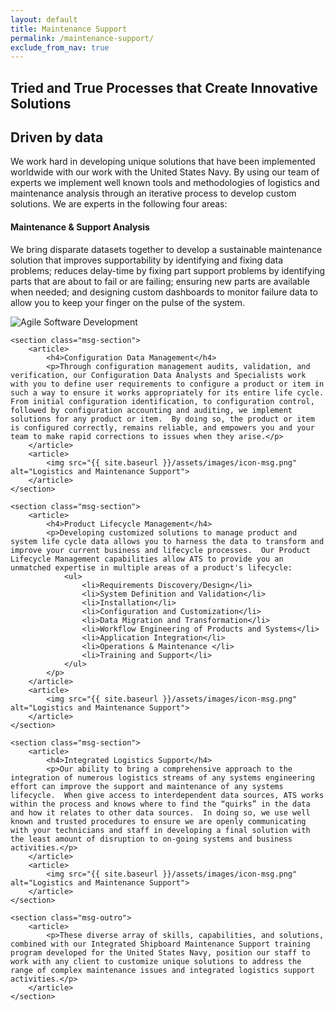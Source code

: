 ```yaml
---
layout: default
title: Maintenance Support
permalink: /maintenance-support/
exclude_from_nav: true
---
```


<article class="hero hero--msg">
    <div class="hero__content hero__content--short">
        <h2 class="hero__title">Tried and True Processes that <strong>Create Innovative Solutions</strong></h2>
    </div>
</article>


<div class="msg-container">
	<section class="msg-intro">
	    <article>
	        <h2>Driven by data</h2>
	        <p>We work hard in developing unique solutions that have been implemented worldwide with our work with the United States Navy.  By using our team of experts we implement well known tools and methodologies of logistics and maintenance analysis through an iterative process to develop custom solutions.  We are experts in the following four areas:</p>
	    </article>
	</section>
    <section class="msg-section">
        <article>
            <h4>Maintenance & Support Analysis</h4>
            <p>We bring disparate datasets together to develop a sustainable maintenance solution that improves supportability by identifying and fixing data problems; reduces delay-time by fixing part support problems by identifying parts that are about to fail or are failing; ensuring new parts are available when needed; and designing custom dashboards to monitor failure data to allow you to keep your finger on the pulse of the system.</p>
        </article>
        <article>
            <img src="{{ site.baseurl }}/assets/images/icon-software-dev.png" alt="Agile Software Development">
        </article>
    </section>

	<section class="msg-section">
	    <article>
	        <h4>Configuration Data Management</h4>
	        <p>Through configuration management audits, validation, and verification, our Configuration Data Analysts and Specialists work with you to define user requirements to configure a product or item in such a way to ensure it works appropriately for its entire life cycle.  From initial configuration identification, to configuration control, followed by configuration accounting and auditing, we implement solutions for any product or item.  By doing so, the product or item is configured correctly, remains reliable, and empowers you and your team to make rapid corrections to issues when they arise.</p>
	    </article>
	    <article>
	        <img src="{{ site.baseurl }}/assets/images/icon-msg.png" alt="Logistics and Maintenance Support">
	    </article>
	</section>

	<section class="msg-section">
	    <article>
	        <h4>Product Lifecycle Management</h4>
	        <p>Developing customized solutions to manage product and system life cycle data allows you to harness the data to transform and improve your current business and lifecycle processes.  Our Product Lifecycle Management capabilities allow ATS to provide you an unmatched expertise in multiple areas of a product's lifecycle:
				<ul>
					<li>Requirements Discovery/Design</li>
					<li>System Definition and Validation</li>
					<li>Installation</li>
					<li>Configuration and Customization</li>
					<li>Data Migration and Transformation</li>
					<li>Workflow Engineering of Products and Systems</li>
					<li>Application Integration</li>
					<li>Operations & Maintenance </li>
					<li>Training and Support</li>
				</ul>
			</p>
	    </article>
	    <article>
	        <img src="{{ site.baseurl }}/assets/images/icon-msg.png" alt="Logistics and Maintenance Support">
	    </article>
	</section>

	<section class="msg-section">
	    <article>
	        <h4>Integrated Logistics Support</h4>
	        <p>Our ability to bring a comprehensive approach to the integration of numerous logistics streams of any systems engineering effort can improve the support and maintenance of any systems lifecycle.  When give access to interdependent data sources, ATS works within the process and knows where to find the “quirks” in the data and how it relates to other data sources.  In doing so, we use well known and trusted procedures to ensure we are openly communicating with your technicians and staff in developing a final solution with the least amount of disruption to on-going systems and business activities.</p>
	    </article>
	    <article>
	        <img src="{{ site.baseurl }}/assets/images/icon-msg.png" alt="Logistics and Maintenance Support">
	    </article>
	</section>

	<section class="msg-outro">
		<article>
			<p>These diverse array of skills, capabilities, and solutions, combined with our Integrated Shipboard Maintenance Support training program developed for the United States Navy, position our staff to work with any client to customize unique solutions to address the range of complex maintenance issues and integrated logistics support activities.</p>
		</article>
	</section>
</div>